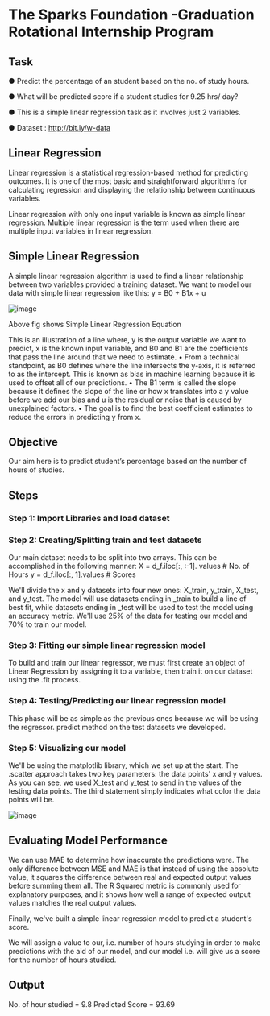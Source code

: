 #   The Sparks Foundation -Graduation Rotational Internship Program
## Task  
● Predict the percentage of an student based on the no. of study hours.

● What will be predicted score if a student studies for 9.25 hrs/ day?

● This is a simple linear regression task as it involves just 2 variables.

● Dataset : http://bit.ly/w-data

## Linear Regression

Linear regression is a statistical regression-based method for predicting outcomes. It is one of the most basic and straightforward algorithms for calculating regression and displaying the relationship between continuous variables. 

Linear regression with only one input variable is known as simple linear regression. Multiple linear regression is the term used when there are multiple input variables in linear regression.

## Simple Linear Regression

A simple linear regression algorithm is used to find a linear relationship between two variables provided a training dataset. We want to model our data with simple linear regression like this: y = B0 + B1x + u

![image](https://user-images.githubusercontent.com/70087327/133466130-156e388c-762e-418e-a613-75c1aa68d6c1.png)


Above fig shows Simple Linear Regression Equation

This is an illustration of a line where, y is the output variable we want to predict, x is the known input variable, and B0 and B1 are the coefficients that pass the line around that we need to estimate. 
•	From a technical standpoint, as B0 defines where the line intersects the y-axis, it is referred to as the intercept. This is known as bias in machine learning because it is used to offset all of our predictions. 
•	The B1 term is called the slope because it defines the slope of the line or how x translates into a y value before we add our bias and u is the residual or noise that is caused by unexplained factors.
•	The goal is to find the best coefficient estimates to reduce the errors in predicting y from x.

## Objective
Our aim here is to predict student’s percentage based on the number of hours of studies. 

## Steps

### Step 1: Import Libraries and load dataset
 
### Step 2: Creating/Splitting train and test datasets

Our main dataset needs to be split into two arrays. This can be accomplished in the following manner:
X = d_f.iloc[:, :-1]. values  # No. of Hours
y = d_f.iloc[:, 1].values  # Scores

We'll divide the x and y datasets into four new ones: X_train, y_train, X_test, and y_test. The model will use datasets ending in _train to build a line of best fit, while datasets ending in _test will be used to test the model using an accuracy metric. 
We'll use 25% of the data for testing our model and 70% to train our model.


### Step 3: Fitting our simple linear regression model

To build and train our linear regressor, we must first create an object of Linear Regression by assigning it to a variable, then train it on our dataset using the .fit process.

### Step 4: Testing/Predicting our linear regression model

This phase will be as simple as the previous ones because we will be using the regressor. predict method on the test datasets we developed.


### Step 5: Visualizing our model

We'll be using the matplotlib library, which we set up at the start.
The .scatter approach takes two key parameters: the data points' x and y values. As you can see, we used X_test and y_test to send in the values of the testing data points. The third statement simply indicates what color the data points will be. 

![image](https://user-images.githubusercontent.com/70087327/133466742-538b70d6-4de5-4912-bd0e-90392f0bdfe1.png)


## Evaluating Model Performance

We can use MAE to determine how inaccurate the predictions were. The only difference between MSE and MAE is that instead of using the absolute value, it squares the difference between real and expected output values before summing them all. The R Squared metric is commonly used for explanatory purposes, and it shows how well a range of expected output values matches the real output values. 

Finally, we've built a simple linear regression model to predict a student's score. 


We will assign a value to our, i.e. number of hours studying in order to make predictions with the aid of our model, and our model i.e. will give us a score for the number of hours studied.


## Output

No. of hour studied = 9.8
Predicted Score = 93.69








